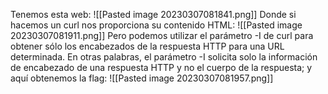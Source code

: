 Tenemos esta web:
![[Pasted image 20230307081841.png]]
Donde si hacemos un curl nos proporciona su contenido HTML:
![[Pasted image 20230307081911.png]]
Pero podemos utilizar el parámetro -I de curl para obtener sólo los encabezados de la respuesta HTTP para una URL determinada. En otras palabras, el parámetro -I solicita solo la información de encabezado de una respuesta HTTP y no el cuerpo de la respuesta; y aquí obtenemos la flag:
![[Pasted image 20230307081957.png]]

